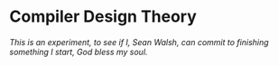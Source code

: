 # Compiler Design Theory

###### This is an experiment, to see if I, Sean Walsh, can commit to finishing something I start, God bless my soul.








